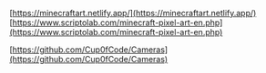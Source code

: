 
[https://minecraftart.netlify.app/](https://minecraftart.netlify.app/)
[https://www.scriptolab.com/minecraft-pixel-art-en.php](https://www.scriptolab.com/minecraft-pixel-art-en.php)

[https://github.com/Cup0fCode/Cameras](https://github.com/Cup0fCode/Cameras)
